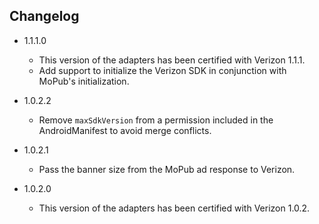 ## Changelog
  * 1.1.1.0
    * This version of the adapters has been certified with Verizon 1.1.1.
    * Add support to initialize the Verizon SDK in conjunction with MoPub's initialization.
  
  * 1.0.2.2
    * Remove `maxSdkVersion` from a permission included in the AndroidManifest to avoid merge conflicts.

  * 1.0.2.1
    * Pass the banner size from the MoPub ad response to Verizon.

  * 1.0.2.0
    * This version of the adapters has been certified with Verizon 1.0.2.
